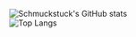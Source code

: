 <!--
[![ Schmuckstuck Github banner](./profile1.jpg)]
-->
![Schmuckstuck's GitHub stats](https://github-readme-stats.vercel.app/api?username=Schmuckstuck&show_icons=true&theme=radical)<br/>
![Top Langs](https://github-readme-stats.vercel.app/api/top-langs/?username=Schmuckstuck&layout=compact&theme=radical)<br/>
<!---
[![Top Langs](https://github-readme-stats.vercel.app/api/top-langs/?username=Adatan&layout=compact&theme=tokyonight)](https://github.com/anuraghazra/github-readme-stats)
[![Top Langs](https://github-readme-stats.vercel.app/api/top-langs/?username=Adatan&layout=compact&theme=tokyonight)](https://github.com/anuraghazra/github-readme-stats)

- 👋 Hi, I’m @Schmuckstuck
- 👀 I’m interested in ...
- 🌱 I’m currently learning ...
- 💞️ I’m looking to collaborate on ...
- 📫 How to reach me ...
-->
<!---
Schmuckstuck/Schmuckstuck is a ✨ special ✨ repository because its `README.md` (this file) appears on your GitHub profile.
You can click the Preview link to take a look at your changes.
--->
